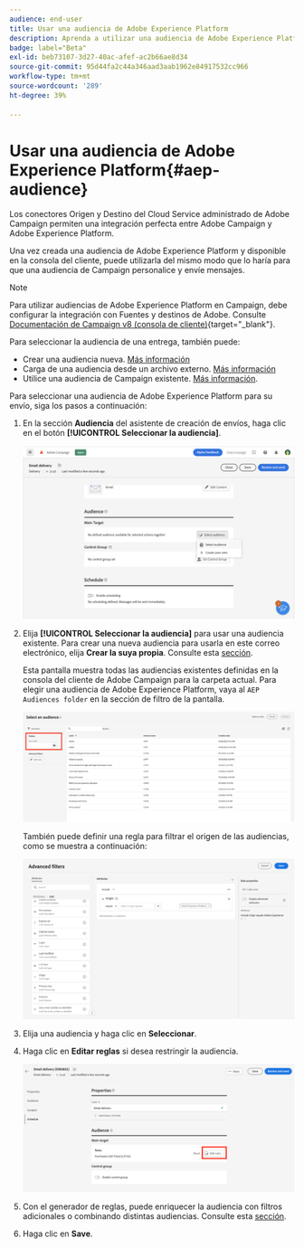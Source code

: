 ```yaml
---
audience: end-user
title: Usar una audiencia de Adobe Experience Platform
description: Aprenda a utilizar una audiencia de Adobe Experience Platform
badge: label="Beta"
exl-id: beb73107-3d27-40ac-afef-ac2b66ae8d34
source-git-commit: 95d44fa2c44a346aad3aab1962e84917532cc966
workflow-type: tm+mt
source-wordcount: '289'
ht-degree: 39%

---
```


# Usar una audiencia de Adobe Experience Platform{#aep-audience}

Los conectores Origen y Destino del Cloud Service administrado de Adobe Campaign permiten una integración perfecta entre Adobe Campaign y Adobe Experience Platform.

Una vez creada una audiencia de Adobe Experience Platform y disponible en la consola del cliente, puede utilizarla del mismo modo que lo haría para que una audiencia de Campaign personalice y envíe mensajes.

>[!NOTE]
>
>Para utilizar audiencias de Adobe Experience Platform en Campaign, debe configurar la integración con Fuentes y destinos de Adobe. Consulte [Documentación de Campaign v8 (consola de cliente)](https://experienceleague.adobe.com/docs/campaign/campaign-v8/connect/ac-aep.html?lang=es){target="_blank"}.


Para seleccionar la audiencia de una entrega, también puede:

* Crear una audiencia nueva. [Más información](segment-builder.md)
* Carga de una audiencia desde un archivo externo. [Más información](file-audience.md)
* Utilice una audiencia de Campaign existente. [Más información](add-audience.md).

Para seleccionar una audiencia de Adobe Experience Platform para su envío, siga los pasos a continuación:

1. En la sección **Audiencia** del asistente de creación de envíos, haga clic en el botón **[!UICONTROL Seleccionar la audiencia]**.

   ![](assets/create-audience.png)

1. Elija **[!UICONTROL Seleccionar la audiencia]** para usar una audiencia existente. Para crear una nueva audiencia para usarla en este correo electrónico, elija **Crear la suya propia**. Consulte esta [sección](segment-builder.md).

   Esta pantalla muestra todas las audiencias existentes definidas en la consola del cliente de Adobe Campaign para la carpeta actual. Para elegir una audiencia de Adobe Experience Platform, vaya al `AEP Audiences folder` en la sección de filtro de la pantalla.

   ![](assets/select-audience-folder.png)

   También puede definir una regla para filtrar el origen de las audiencias, como se muestra a continuación:

   ![](assets/filter-on-aep-audience.png)

1. Elija una audiencia y haga clic en **Seleccionar**.

1. Haga clic en **Editar reglas** si desea restringir la audiencia.

   ![](assets/refine-audience.png)

1. Con el generador de reglas, puede enriquecer la audiencia con filtros adicionales o combinando distintas audiencias. Consulte esta [sección](segment-builder.md).

1. Haga clic en **Save**.


